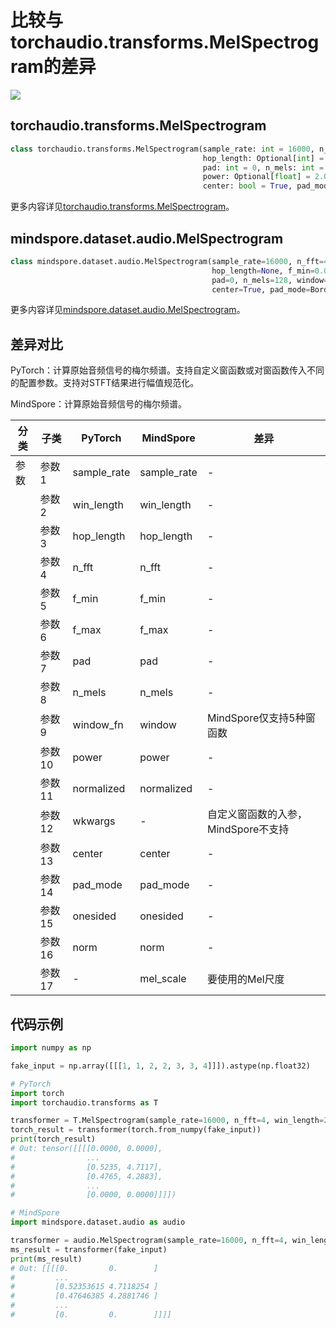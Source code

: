 # 比较与torchaudio.transforms.MelSpectrogram的差异

<a href="https://gitee.com/mindspore/docs/blob/master/docs/mindspore/source_zh_cn/note/api_mapping/pytorch_diff/MelSpectrogram.md" target="_blank"><img src="https://mindspore-website.obs.cn-north-4.myhuaweicloud.com/website-images/master/resource/_static/logo_source.png"></a>

## torchaudio.transforms.MelSpectrogram

```python
class torchaudio.transforms.MelSpectrogram(sample_rate: int = 16000, n_fft: int = 400, win_length: Optional[int] = None,
                                           hop_length: Optional[int] = None, f_min: float = 0.0, f_max: Optional[float] = None,
                                           pad: int = 0, n_mels: int = 128, window_fn: Callable[[...], torch.Tensor] = <built-in method hann_window of type object>,
                                           power: Optional[float] = 2.0, normalized: bool = False, wkwargs: Optional[dict] = None,
                                           center: bool = True, pad_mode: str = 'reflect', onesided: bool = True, norm: Optional[str] = None)
```

更多内容详见[torchaudio.transforms.MelSpectrogram](https://pytorch.org/audio/0.8.0/transforms.html#torchaudio.transforms.MelSpectrogram.html)。

## mindspore.dataset.audio.MelSpectrogram

```python
class mindspore.dataset.audio.MelSpectrogram(sample_rate=16000, n_fft=400, win_length=None,
                                             hop_length=None, f_min=0.0, f_max=None,
                                             pad=0, n_mels=128, window=WindowType.HANN, power=2.0, normalized=False,
                                             center=True, pad_mode=BorderType.REFLECT, onesided=True, norm=NormType.NONE, mel_scale=MelType.HTK)
```

更多内容详见[mindspore.dataset.audio.MelSpectrogram](https://mindspore.cn/docs/zh-CN/master/api_python/dataset_audio/mindspore.dataset.audio.MelSpectrogram.html#mindspore.dataset.audio.MelSpectrogram)。

## 差异对比

PyTorch：计算原始音频信号的梅尔频谱。支持自定义窗函数或对窗函数传入不同的配置参数。支持对STFT结果进行幅值规范化。

MindSpore：计算原始音频信号的梅尔频谱。

| 分类 | 子类 |PyTorch | MindSpore | 差异 |
| --- | ---   | ---   | ---        |---  |
|参数 | 参数1 | sample_rate     | sample_rate      | - |
|     | 参数2 | win_length     | win_length    | - |
|     | 参数3 | hop_length   | hop_length    | - |
|     | 参数4 | n_fft   | n_fft    | - |
|     | 参数5 | f_min    | f_min   | - |
|     | 参数6 | f_max   | f_max    | - |
|     | 参数7 | pad   | pad  | - |
|     | 参数8 | n_mels    | n_mels     | - |
|     | 参数9 | window_fn    | window      | MindSpore仅支持5种窗函数 |
|     | 参数10 | power    | power     | - |
|     | 参数11 | normalized   | normalized     | - |
|     | 参数12 | wkwargs    | -     | 自定义窗函数的入参，MindSpore不支持 |
|     | 参数13 | center   | center     | - |
|     | 参数14 | pad_mode    | pad_mode     | - |
|     | 参数15 | onesided    | onesided     | - |
|     | 参数16 | norm    | norm     | - |
|     | 参数17 | -    | mel_scale      | 要使用的Mel尺度 |

## 代码示例

```python
import numpy as np

fake_input = np.array([[[1, 1, 2, 2, 3, 3, 4]]]).astype(np.float32)

# PyTorch
import torch
import torchaudio.transforms as T

transformer = T.MelSpectrogram(sample_rate=16000, n_fft=4, win_length=2, hop_length=4, window_fn=torch.hann_window)
torch_result = transformer(torch.from_numpy(fake_input))
print(torch_result)
# Out: tensor([[[[0.0000, 0.0000],
#                ...
#                [0.5235, 4.7117],
#                [0.4765, 4.2883],
#                ...
#                [0.0000, 0.0000]]]])

# MindSpore
import mindspore.dataset.audio as audio

transformer = audio.MelSpectrogram(sample_rate=16000, n_fft=4, win_length=2, hop_length=4, window=audio.WindowType.HANN)
ms_result = transformer(fake_input)
print(ms_result)
# Out: [[[[0.         0.        ]
#         ...
#         [0.52353615 4.7118254 ]
#         [0.47646385 4.2881746 ]
#         ...
#         [0.         0.        ]]]]
```
